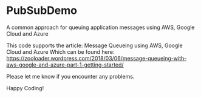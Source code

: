 # PubSubDemo
A common approach for queuing application messages using AWS, Google Cloud and Azure

This code supports the article: Message Queueing using AWS, Google Cloud and Azure
Which can be found here: https://zooloader.wordpress.com/2018/03/06/message-queueing-with-aws-google-and-azure-part-1-getting-started/

Please let me know if you encounter any problems.

Happy Coding!
